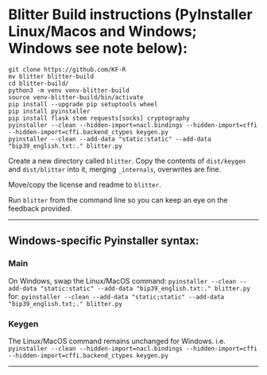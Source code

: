 
# Blitter Build instructions (PyInstaller Linux/Macos and Windows; Windows see note below):

```
git clone https://github.com/KF-R
mv blitter blitter-build
cd blitter-build/
python3 -m venv venv-blitter-build
source venv-blitter-build/bin/activate
pip install --upgrade pip setuptools wheel
pip install pyinstaller
pip install flask stem requests[socks] cryptography
pyinstaller --clean --hidden-import=nacl.bindings --hidden-import=cffi --hidden-import=cffi.backend_ctypes keygen.py
pyinstaller --clean --add-data "static:static" --add-data "bip39_english.txt:." blitter.py
```

Create a new directory called `blitter`. Copy the contents of `dist/keygen` and `dist/blitter` into it, merging `_internals`, overwrites are fine.

Move/copy the license and readme to `blitter`.

Run `blitter` from the command line so you can keep an eye on the feedback provided.

---

## Windows-specific Pyinstaller syntax:

### Main
On Windows, swap the Linux/MacOS command:
`pyinstaller --clean --add-data "static:static" --add-data "bip39_english.txt:." blitter.py`
for:
`pyinstaller --clean --add-data "static;static" --add-data "bip39_english.txt;." blitter.py`

### Keygen
The Linux/MacOS command remains unchanged for Windows. i.e.
`pyinstaller --clean --hidden-import=nacl.bindings --hidden-import=cffi --hidden-import=cffi.backend_ctypes keygen.py`

---



